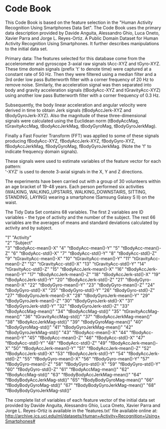 Code Book
=================

This Code Book is based on the feature selection in the "Human Activity Recognition Using Smartphones Data Set". The Code Book uses the primary data description provided by Davide Anguita, Alessandro Ghio, Luca Oneto, Xavier Parra and Jorge L. Reyes-Ortiz. A Public Domain Dataset for Human Activity Recognition Using Smartphones.
It further describes manipulations to the initial data set.

Primary data:
The features selected for this database come from the accelerometer and gyroscope 3-axial raw signals tAcc-XYZ and tGyro-XYZ. These time domain signals (prefix 't' to denote time) were captured at a constant rate of 50 Hz. Then they were filtered using a median filter and a 3rd order low pass Butterworth filter with a corner frequency of 20 Hz to remove noise. Similarly, the acceleration signal was then separated into body and gravity acceleration signals (tBodyAcc-XYZ and tGravityAcc-XYZ) using another low pass Butterworth filter with a corner frequency of 0.3 Hz. 

Subsequently, the body linear acceleration and angular velocity were derived in time to obtain Jerk signals (tBodyAccJerk-XYZ and tBodyGyroJerk-XYZ). Also the magnitude of these three-dimensional signals were calculated using the Euclidean norm (tBodyAccMag, tGravityAccMag, tBodyAccJerkMag, tBodyGyroMag, tBodyGyroJerkMag). 

Finally a Fast Fourier Transform (FFT) was applied to some of these signals producing fBodyAcc-XYZ, fBodyAccJerk-XYZ, fBodyGyro-XYZ, fBodyAccJerkMag, fBodyGyroMag, fBodyGyroJerkMag. (Note the 'f' to indicate frequency domain signals). 

These signals were used to estimate variables of the feature vector for each pattern:  
'-XYZ' is used to denote 3-axial signals in the X, Y and Z directions.


The experiments have been carried out with a group of 30 volunteers within an age bracket of 19-48 years. Each person performed six activities (WALKING, WALKING_UPSTAIRS, WALKING_DOWNSTAIRS, SITTING, STANDING, LAYING) wearing a smartphone (Samsung Galaxy S II) on the waist. 

The Tidy Data Set contains 68 variables. The first 2 variables are ID variables - the type of activity and the number of the subject. The rest 66 variables are the averages of means and standard deviations calculated by activity and by subject.


"1" "Activity"			
"2" "Subject"			
"3" "tBodyAcc-mean()-X"
"4" "tBodyAcc-mean()-Y"
"5" "tBodyAcc-mean()-Z"
"6" "tBodyAcc-std()-X"
"7" "tBodyAcc-std()-Y"
"8" "tBodyAcc-std()-Z"
"9" "tGravityAcc-mean()-X"
"10" "tGravityAcc-mean()-Y"
"11" "tGravityAcc-mean()-Z"
"12" "tGravityAcc-std()-X"
"13" "tGravityAcc-std()-Y"
"14" "tGravityAcc-std()-Z"
"15" "tBodyAccJerk-mean()-X"
"16" "tBodyAccJerk-mean()-Y"
"17" "tBodyAccJerk-mean()-Z"
"18" "tBodyAccJerk-std()-X"
"19" "tBodyAccJerk-std()-Y"
"20" "tBodyAccJerk-std()-Z"
"21" "tBodyGyro-mean()-X"
"22" "tBodyGyro-mean()-Y"
"23" "tBodyGyro-mean()-Z"
"24" "tBodyGyro-std()-X"
"25" "tBodyGyro-std()-Y"
"26" "tBodyGyro-std()-Z"
"27" "tBodyGyroJerk-mean()-X"
"28" "tBodyGyroJerk-mean()-Y"
"29" "tBodyGyroJerk-mean()-Z"
"30" "tBodyGyroJerk-std()-X"
"31" "tBodyGyroJerk-std()-Y"
"32" "tBodyGyroJerk-std()-Z"
"33" "tBodyAccMag-mean()"
"34" "tBodyAccMag-std()"
"35" "tGravityAccMag-mean()"
"36" "tGravityAccMag-std()"
"37" "tBodyAccJerkMag-mean()"
"38" "tBodyAccJerkMag-std()"
"39" "tBodyGyroMag-mean()"
"40" "tBodyGyroMag-std()"
"41" "tBodyGyroJerkMag-mean()"
"42" "tBodyGyroJerkMag-std()"
"43" "fBodyAcc-mean()-X"
"44" "fBodyAcc-mean()-Y"
"45" "fBodyAcc-mean()-Z"
"46" "fBodyAcc-std()-X"
"47" "fBodyAcc-std()-Y"
"48" "fBodyAcc-std()-Z"
"49" "fBodyAccJerk-mean()-X"
"50" "fBodyAccJerk-mean()-Y"
"51" "fBodyAccJerk-mean()-Z"
"52" "fBodyAccJerk-std()-X"
"53" "fBodyAccJerk-std()-Y"
"54" "fBodyAccJerk-std()-Z"
"55" "fBodyGyro-mean()-X"
"56" "fBodyGyro-mean()-Y"
"57" "fBodyGyro-mean()-Z"
"58" "fBodyGyro-std()-X"
"59" "fBodyGyro-std()-Y"
"60" "fBodyGyro-std()-Z"
"61" "fBodyAccMag-mean()"
"62" "fBodyAccMag-std()"
"63" "fBodyBodyAccJerkMag-mean()"
"64" "fBodyBodyAccJerkMag-std()"
"65" "fBodyBodyGyroMag-mean()"
"66" "fBodyBodyGyroMag-std()"
"67" "fBodyBodyGyroJerkMag-mean()"
"68" "fBodyBodyGyroJerkMag-std()"



The complete list of variables of each feature vector of the initial data set provided by Davide Anguita, Alessandro Ghio, Luca Oneto, Xavier Parra and Jorge L. Reyes-Ortiz is available in the 'features.txt' file available online at: http://archive.ics.uci.edu/ml/datasets/Human+Activity+Recognition+Using+Smartphones#




